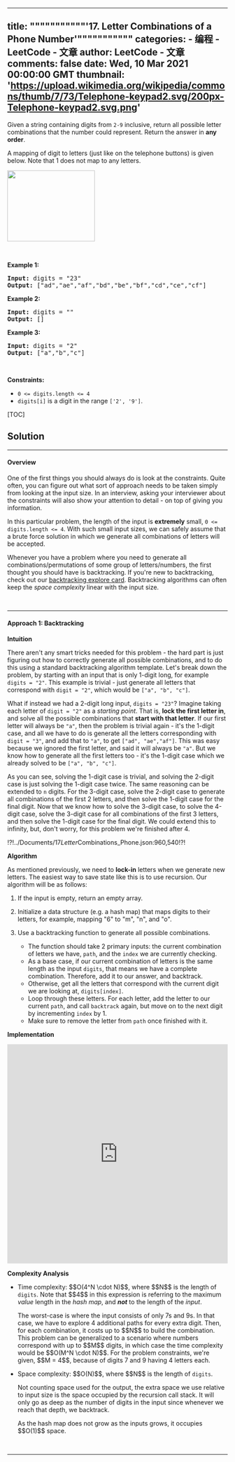 
---
title: """""""""""'17. Letter Combinations of a Phone Number'"""""""""""
categories: 
    - 编程
    - LeetCode - 文章
author: LeetCode - 文章
comments: false
date: Wed, 10 Mar 2021 00:00:00 GMT
thumbnail: 'https://upload.wikimedia.org/wikipedia/commons/thumb/7/73/Telephone-keypad2.svg/200px-Telephone-keypad2.svg.png'
---

<div>   
<p>Given a string containing digits from <code>2-9</code> inclusive, return all possible letter combinations that the number could represent. Return the answer in <strong>any order</strong>.</p>

<p>A mapping of digit to letters (just like on the telephone buttons) is given below. Note that 1 does not map to any letters.</p>

<p><img src="https://upload.wikimedia.org/wikipedia/commons/thumb/7/73/Telephone-keypad2.svg/200px-Telephone-keypad2.svg.png" style="width: 200px; height: 162px;" referrerpolicy="no-referrer"></p>

<p> </p>
<p><strong>Example 1:</strong></p>

<pre><strong>Input:</strong> digits = "23"
<strong>Output:</strong> ["ad","ae","af","bd","be","bf","cd","ce","cf"]
</pre>

<p><strong>Example 2:</strong></p>

<pre><strong>Input:</strong> digits = ""
<strong>Output:</strong> []
</pre>

<p><strong>Example 3:</strong></p>

<pre><strong>Input:</strong> digits = "2"
<strong>Output:</strong> ["a","b","c"]
</pre>

<p> </p>
<p><strong>Constraints:</strong></p>

<ul>
<li><code>0 <= digits.length <= 4</code></li>
<li><code>digits[i]</code> is a digit in the range <code>['2', '9']</code>.</li>
</ul><p>[TOC]</p>
<h2 id="solution">Solution</h2>
<hr>
<h4 id="overview">Overview</h4>
<p>One of the first things you should always do is look at the constraints. Quite often, you can figure out what sort of approach needs to be taken simply from looking at the input size. In an interview, asking your interviewer about the constraints will also show your attention to detail - on top of giving you information.</p>
<p>In this particular problem, the length of the input is <strong>extremely</strong> small, <code>0 <= digits.length <= 4</code>. With such small input sizes, we can safely assume that a brute force solution in which we generate all combinations of letters will be accepted.</p>
<p>Whenever you have a problem where you need to generate all combinations/permutations of some group of letters/numbers, the first thought you should have is backtracking. If you're new to backtracking, check out our <a href="https://leetcode.com/explore/featured/card/recursion-ii/472/backtracking/">backtracking explore card</a>. Backtracking algorithms can often keep the <em>space complexity</em> linear with the input size. </p>
<p><br></p>
<hr>
<h4 id="approach1backtracking">Approach 1: Backtracking</h4>
<p><strong>Intuition</strong></p>
<p>There aren't any smart tricks needed for this problem - the hard part is just figuring out how to correctly generate all possible combinations, and to do this using a standard backtracking algorithm template. Let's break down the problem, by starting with an input that is only 1-digit long, for example <code>digits = "2"</code>. This example is trivial - just generate all letters that correspond with <code>digit = "2"</code>, which would be <code>["a", "b", "c"]</code>.</p>
<p>What if instead we had a 2-digit long input, <code>digits = "23"</code>? Imagine taking each letter of <code>digit = "2"</code> as a <em>starting point</em>. That is, <strong>lock the first letter in</strong>, and solve all the possible combinations that <strong>start with that letter</strong>. If our first letter will always be <code>"a"</code>, then the problem is trivial again - it's the 1-digit case, and all we have to do is generate all the letters corresponding with <code>digit = "3"</code>, and add that to <code>"a"</code>, to get <code>["ad", "ae","af"]</code>. This was easy because we ignored the first letter, and said it will always be <code>"a"</code>. But we know how to generate all the first letters too - it's the 1-digit case which we already solved to be <code>["a", "b", "c"]</code>.</p>
<p>As you can see, solving the 1-digit case is trivial, and solving the 2-digit case is just solving the 1-digit case twice. The same reasoning can be extended to <code>n</code> digits. For the 3-digit case, solve the 2-digit case to generate all combinations of the first 2 letters, and then solve the 1-digit case for the final digit. Now that we know how to solve the 3-digit case, to solve the 4-digit case, solve the 3-digit case for all combinations of the first 3 letters, and then solve the 1-digit case for the final digit. We could extend this to infinity, but, don't worry, for this problem we're finished after 4. </p>
<p>!?!../Documents/17<em>Letter</em>Combinations_Phone.json:960,540!?!</p>
<p><strong>Algorithm</strong></p>
<p>As mentioned previously, we need to <strong>lock-in</strong> letters when we generate new letters. The easiest way to save state like this is to use recursion. Our algorithm will be as follows:</p>
<ol>
<li><p>If the input is empty, return an empty array.</p></li>
<li><p>Initialize a data structure (e.g. a hash map) that maps digits to their letters, for example, mapping "6" to "m", "n", and "o".</p></li>
<li><p>Use a backtracking function to generate all possible combinations.</p>
<ul>
<li>The function should take 2 primary inputs: the current combination of letters we have, <code>path</code>, and the <code>index</code> we are currently checking.</li>
<li>As a base case, if our current combination of letters is the same length as the input <code>digits</code>, that means we have a complete combination. Therefore, add it to our answer, and backtrack.</li>
<li>Otherwise, get all the letters that correspond with the current digit we are looking at, <code>digits[index]</code>.</li>
<li>Loop through these letters. For each letter, add the letter to our current <code>path</code>, and call <code>backtrack</code> again, but move on to the next digit by incrementing <code>index</code> by 1.</li>
<li>Make sure to remove the letter from <code>path</code> once finished with it.</li></ul></li>
</ol>
<p><strong>Implementation</strong></p>
<iframe src="https://leetcode.com/playground/a4vWh4VR/shared" frameborder="0" width="100%" height="500" name="a4vWh4VR"></iframe>
<p><strong>Complexity Analysis</strong></p>
<ul>
<li><p>Time complexity: $$O(4^N \cdot N)$$, where $$N$$ is the length of <code>digits</code>. Note that $$4$$ in this expression is referring to the maximum <em>value</em> length in the <em>hash map</em>, and <strong><em>not</em></strong> to the length of the <em>input</em>.</p>
<p>The worst-case is where the input consists of only 7s and 9s. In that case, we have to explore 4 additional paths for every extra digit. Then, for each combination, it costs up to $$N$$ to build the combination. This problem can be generalized to a scenario where numbers correspond with up to $$M$$ digits, in which case the time complexity would be $$O(M^N \cdot N)$$. For the problem constraints, we're given, $$M = 4$$, because of digits 7 and 9 having 4 letters each.</p></li>
<li><p>Space complexity: $$O(N)$$, where $$N$$ is the length of <code>digits</code>.</p>
<p>Not counting space used for the output, the extra space we use relative to input size is the space occupied by the recursion call stack. It will only go as deep as the number of digits in the input since whenever we reach that depth, we backtrack.</p>
<p>As the hash map does not grow as the inputs grows, it occupies $$O(1)$$ space. </p></li>
</ul>
<p><br></p>
<hr>  
</div>
            